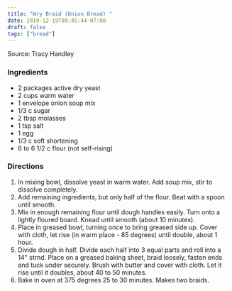 ```yaml
---
title: "Wry Braid (Onion Bread) "
date: 2019-12-19T09:45:44-07:00
draft: false
tags: ["bread"]
---
```


Source: Tracy Handley

### Ingredients
- 2 packages active dry yeast
- 2 cups warm water
- 1 envelope onion soup mix
- 1/3 c sugar
- 2 tbsp molasses
- 1 tsp salt
- 1 egg
- 1/3 c soft shortening
- 6 to 6 1/2 c flour (not self-rising)

### Directions
1. In mixing bowl, dissolve yeast in warm water. Add soup mix, stir to dissolve completely.
1. Add remaining ingredients, but only half of the flour. Beat with a spoon until smooth.
1. Mix in enough remaining flour until dough handles easily. Turn onto a lightly floured board. Knead until smooth (about 10 minutes).
1. Place in greased bowl, turning once to bring greased side up. Cover with cloth, let rise (in warm place - 85 degrees) until double, about 1 hour.
1. Divide dough in half. Divide each half into 3 equal parts and roll into a 14" strnd. Place on a greased baking sheet, braid loosely, fasten ends and tuck under securely. Brush with butter and cover with cloth. Let it rise until it doubles, about 40 to 50 minutes.
1. Bake in oven at 375 degrees 25 to 30 minutes. Makes two braids.
